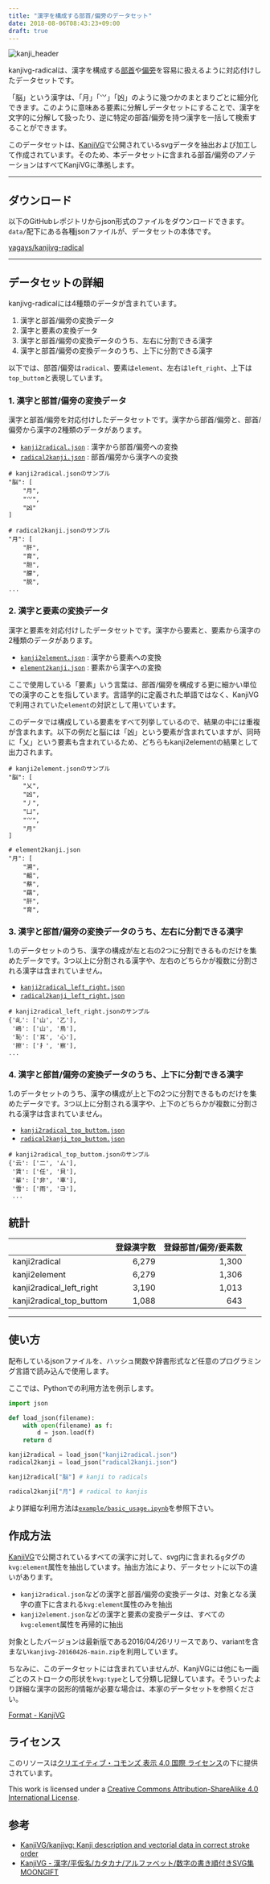```yaml
---
title: "漢字を構成する部首/偏旁のデータセット"
date: 2018-08-06T08:43:23+09:00
draft: true
---
```


![kanji_header](/img/kanji_header.png)

kanjivg-radicalは、漢字を構成する[部首](https://ja.wikipedia.org/wiki/%E9%83%A8%E9%A6%96)や[偏旁](https://ja.wikipedia.org/wiki/%E5%81%8F%E6%97%81)を容易に扱えるように対応付けしたデータセットです。

「脳」という漢字は、「月」「⺍」「凶」のように幾つかのまとまりごとに細分化できます。このように意味ある要素に分解しデータセットにすることで、漢字を文字的に分解して扱ったり、逆に特定の部首/偏旁を持つ漢字を一括して検索することができます。

このデータセットは、[KanjiVG](http://kanjivg.tagaini.net/index.html)で公開されているsvgデータを抽出および加工して作成されています。そのため、本データセットに含まれる部首/偏旁のアノテーションはすべてKanjiVGに準拠します。

---

## ダウンロード
以下のGitHubレポジトリからjson形式のファイルをダウンロードできます。`data/`配下にある各種jsonファイルが、データセットの本体です。

[yagays/kanjivg\-radical](https://github.com/yagays/kanjivg-radical)

---

## データセットの詳細
kanjivg-radicalには4種類のデータが含まれています。

1. 漢字と部首/偏旁の変換データ
2. 漢字と要素の変換データ
3. 漢字と部首/偏旁の変換データのうち、左右に分割できる漢字
4. 漢字と部首/偏旁の変換データのうち、上下に分割できる漢字

以下では、部首/偏旁は`radical`、要素は`element`、左右は`left_right`、上下は`top_buttom`と表現しています。

### 1. 漢字と部首/偏旁の変換データ
漢字と部首/偏旁を対応付けしたデータセットです。漢字から部首/偏旁と、部首/偏旁から漢字の2種類のデータがあります。

- [`kanji2radical.json`](https://github.com/yagays/kanjivg-radical/blob/master/data/kanji2radical.json) : 漢字から部首/偏旁への変換
- [`radical2kanji.json`](https://github.com/yagays/kanjivg-radical/blob/master/data/radical2kanji.json) : 部首/偏旁から漢字への変換

```
# kanji2radical.jsonのサンプル
"脳": [
    "月",
    "⺍",
    "凶"
]
```

```
# radical2kanji.jsonのサンプル
"月": [
    "肝",
    "育",
    "胆",
    "朦",
    "脱",
...
```

### 2. 漢字と要素の変換データ

漢字と要素を対応付けしたデータセットです。漢字から要素と、要素から漢字の2種類のデータがあります。

- [`kanji2element.json`](https://github.com/yagays/kanjivg-radical/blob/master/data/kanji2element.json) : 漢字から要素への変換
- [`element2kanji.json`](https://github.com/yagays/kanjivg-radical/blob/master/data/element2kanji.json) : 要素から漢字への変換

ここで使用している「要素」いう言葉は、部首/偏旁を構成する更に細かい単位での漢字のことを指しています。言語学的に定義された単語ではなく、KanjiVGで利用されていた`element`の対訳として用いています。

このデータでは構成している要素をすべて列挙しているので、結果の中には重複が含まれます。以下の例だと脳には「凶」という要素が含まれていますが、同時に「乂」という要素も含まれているため、どちらもkanji2elementの結果として出力されます。

```
# kanji2element.jsonのサンプル
"脳": [
    "乂",
    "凶",
    "丿",
    "凵",
    "⺍",
    "月"
]
```


```
# element2kanji.json
"月": [
    "溯",
    "齟",
    "蔡",
    "羂",
    "肝",
    "育",
```

### 3. 漢字と部首/偏旁の変換データのうち、左右に分割できる漢字
1.のデータセットのうち、漢字の構成が左と右の2つに分割できるものだけを集めたデータです。3つ以上に分割される漢字や、左右のどちらかが複数に分割される漢字は含まれていません。

- [`kanji2radical_left_right.json`](https://github.com/yagays/kanjivg-radical/blob/master/data/kanji2radical_left_right.json)
- [`radical2kanji_left_right.json`](https://github.com/yagays/kanjivg-radical/blob/master/data/radical2kanji_left_right.json)

```
# kanji2radical_left_right.jsonのサンプル
{'乢': ['山', '乙'],
 '嶋': ['山', '鳥'],
 '恥': ['耳', '心'],
 '擦': ['扌', '察'],
...
```

### 4. 漢字と部首/偏旁の変換データのうち、上下に分割できる漢字
1.のデータセットのうち、漢字の構成が上と下の2つに分割できるものだけを集めたデータです。3つ以上に分割される漢字や、上下のどちらかが複数に分割される漢字は含まれていません。

- [`kanji2radical_top_buttom.json`](https://github.com/yagays/kanjivg-radical/blob/master/data/kanji2radical_top_buttom.json)
- [`radical2kanji_top_buttom.json`](https://github.com/yagays/kanjivg-radical/blob/master/data/radical2kanji_top_buttom.json)

```
# kanji2radical_top_buttom.jsonのサンプル
{'云': ['二', '厶'],
 '賃': ['任', '貝'],
 '輩': ['非', '車'],
 '雪': ['雨', '⺕'],
 ...
```

## 統計

|                          | 登録漢字数 | 登録部首/偏旁/要素数 |
| :----------------------- | ----: | ----------: |
| kanji2radical            | 6,279 | 1,300       |
| kanji2element            | 6,279  | 1,306       |
| kanji2radical_left_right | 3,190 | 1,013       |
| kanji2radical_top_buttom | 1,088 | 643         |

---

## 使い方

配布しているjsonファイルを、ハッシュ関数や辞書形式など任意のプログラミング言語で読み込んで使用します。

ここでは、Pythonでの利用方法を例示します。

```py
import json

def load_json(filename):
    with open(filename) as f:
        d = json.load(f)
    return d

kanji2radical = load_json("kanji2radical.json")
radical2kanji = load_json("radical2kanji.json")    
```

```py
kanji2radical["脳"] # kanji to radicals

radical2kanji["月"] # radical to kanjis
```

より詳細な利用方法は[`example/basic_usage.ipynb`](https://github.com/yagays/kanjivg-radical/blob/master/example/basic_usage.ipynb)を参照下さい。

## 作成方法

[KanjiVG](http://kanjivg.tagaini.net/index.html)で公開されているすべての漢字に対して、svg内に含まれる`g`タグの`kvg:element`属性を抽出しています。抽出方法により、データセットに以下の違いがあります。

- `kanji2radical.json`などの漢字と部首/偏旁の変換データは、対象となる漢字の直下に含まれる`kvg:element`属性のみを抽出
- `kanji2element.json`などの漢字と要素の変換データは、すべての`kvg:element`属性を再帰的に抽出

対象としたバージョンは最新版である2016/04/26リリースであり、variantを含まない`kanjivg-20160426-main.zip`を利用しています。

ちなみに、このデータセットには含まれていませんが、KanjiVGには他にも一画ごとのストロークの形状を`kvg:type`として分類し記録しています。そういったより詳細な漢字の図形的情報が必要な場合は、本家のデータセットを参照ください。

[Format \- KanjiVG](http://kanjivg.tagaini.net/format.html)

## ライセンス

このリソースは<a rel="license" href="http://creativecommons.org/licenses/by/4.0/">クリエイティブ・コモンズ 表示 4.0 国際 ライセンス</a>の下に提供されています。

This work is licensed under a <a rel="license" href="http://creativecommons.org/licenses/by-sa/4.0/">Creative Commons Attribution-ShareAlike 4.0 International License</a>.

## 参考
- [KanjiVG/kanjivg: Kanji description and vectorial data in correct stroke order](https://github.com/KanjiVG/kanjivg)
- [KanjiVG \- 漢字/平仮名/カタカナ/アルファベット/数字の書き順付きSVG集 MOONGIFT](https://www.moongift.jp/2017/11/kanjivg-%E6%BC%A2%E5%AD%97%E5%B9%B3%E4%BB%AE%E5%90%8D%E3%82%AB%E3%82%BF%E3%82%AB%E3%83%8A%E3%82%A2%E3%83%AB%E3%83%95%E3%82%A1%E3%83%99%E3%83%83%E3%83%88%E6%95%B0%E5%AD%97%E3%81%AE%E6%9B%B8/)
